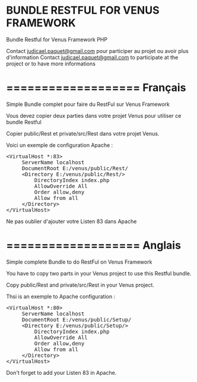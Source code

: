 BUNDLE RESTFUL FOR VENUS FRAMEWORK
====================

Bundle Restful for Venus Framework PHP

Contact judicael.paquet@gmail.com pour participer au projet ou avoir plus d'information
Contact judicael.paquet@gmail.com to participate at the project or to have more informations

===================
Français
===================

Simple Bundle complet pour faire du RestFul sur Venus Framework

Vous devez copier deux parties dans votre projet Venus pour utiliser ce bundle Restful

Copier public/Rest et private/src/Rest dans votre projet Venus.

Voici un exemple de configuration Apache :

<pre>
&lt;VirtualHost *:83&gt;
     ServerName localhost
     DocumentRoot E:/venus/public/Rest/
     &lt;Directory E:/venus/public/Rest/&gt;
         DirectoryIndex index.php
         AllowOverride All
         Order allow,deny
         Allow from all
     &lt;/Directory&gt;
&lt;/VirtualHost&gt;
</pre>

Ne pas oublier d'ajouter votre Listen 83 dans Apache

===================
Anglais
===================

Simple complete Bundle to do RestFul on Venus Framework

You have to copy two parts in your Venus project to use this Restful bundle.

Copy public/Rest and private/src/Rest in your Venus project.

Thsi is an exemple to Apache configuration :

<pre>
&lt;VirtualHost *:80&gt;
     ServerName localhost
     DocumentRoot E:/venus/public/Setup/
     &lt;Directory E:/venus/public/Setup/&gt;
         DirectoryIndex index.php
         AllowOverride All
         Order allow,deny
         Allow from all
     &lt;/Directory&gt;
&lt;/VirtualHost&gt;
</pre>

Don't forget to add your Listen 83 in Apache.
